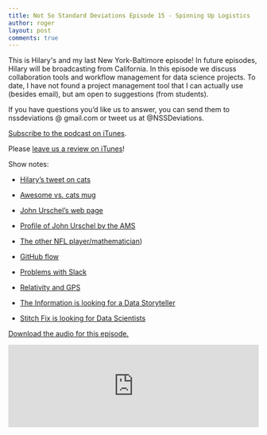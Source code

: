 ```yaml
---
title: Not So Standard Deviations Episode 15 - Spinning Up Logistics
author: roger
layout: post
comments: true
---
```


This is Hilary's and my last New York-Baltimore episode! In future
episodes, Hilary will be broadcasting from California. In this episode
we discuss collaboration tools and workflow management for data
science projects. To date, I have not found a project management tool
that I can actually use (besides email), but am open to suggestions
(from students).

If you have questions you’d like us to answer, you can send them to
nssdeviations @ gmail.com or tweet us at @NSSDeviations.

[Subscribe to the podcast on iTunes](https://itunes.apple.com/us/podcast/not-so-standard-deviations/id1040614570).

Please [leave us a review on iTunes](https://itunes.apple.com/us/podcast/not-so-standard-deviations/id1040614570)!

Show notes:

* [Hilary’s tweet on cats](http://twitter.com/hspter/status/725411087110299649)

* [Awesome vs. cats mug](http://www.etsy.com/listing/185113916/…mug-coffee-cup-tea)

* [John Urschel’s web page](http://math.mit.edu/~urschel/)

* [Profile of John Urschel by the AMS](http://www.ams.org/publications/journa…1602/rnoti-p148.pdf)

* [The other NFL player/mathematician](http://en.wikipedia.org/wiki/Frank_Ryan_…merican_football))

* [GitHub flow](http://guides.github.com/introduction/flow/)

* [Problems with Slack](http://www.theinformation.com/articles/why-…a-product-fix)

* [Relativity and GPS](http://www.astronomy.ohio-state.edu/~pogge/Ast…5/gps.html)

* [The Information is looking for a Data Storyteller](http://www.theinformation.com/become-a-data…e-information)

* [Stitch Fix is looking for Data Scientists](http://www.stitchfix.com/careers?gh_jid=1…46?gh_jid=169746)

<a href="https://soundcloud.com/nssd-podcast/nssd-episode-15-spinning-up-logistics">Download the audio for this episode.</a>

<iframe width="100%" height="166" scrolling="no" frameborder="no" src="https://w.soundcloud.com/player/?url=https%3A//api.soundcloud.com/tracks/261374684&amp;color=ff5500&amp;auto_play=false&amp;hide_related=false&amp;show_comments=true&amp;show_user=true&amp;show_reposts=false"></iframe>
